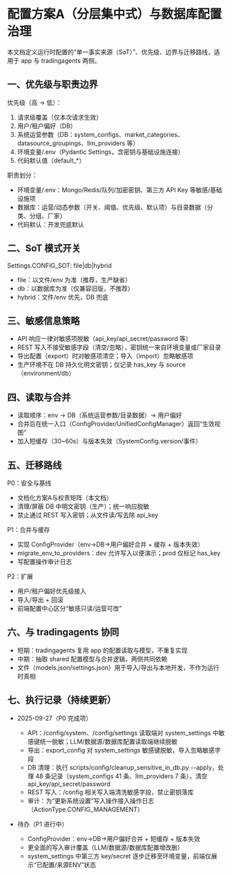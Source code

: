 # 配置方案A（分层集中式）与数据库配置治理

本文档定义运行时配置的“单一事实来源（SoT）”、优先级、边界与迁移路线，适用于 app 与 tradingagents 两侧。

## 一、优先级与职责边界

优先级（高 → 低）：
1) 请求级覆盖（仅本次请求生效）
2) 用户/租户偏好（DB）
3) 系统运营参数（DB：system_configs、market_categories、datasource_groupings、llm_providers 等）
4) 环境变量/.env（Pydantic Settings，含密钥与基础设施连接）
5) 代码默认值（default_*）

职责划分：
- 环境变量/.env：Mongo/Redis/队列/加密密钥、第三方 API Key 等敏感/基础设施项
- 数据库：运营/动态参数（开关、阈值、优先级、默认项）与目录数据（分类、分组、厂家）
- 代码默认：开发兜底默认

## 二、SoT 模式开关

Settings.CONFIG_SOT: file|db|hybrid
- file：以文件/env 为准（推荐，生产缺省）
- db：以数据库为准（仅兼容旧版，不推荐）
- hybrid：文件/env 优先，DB 兜底

## 三、敏感信息策略

- API 响应一律对敏感项脱敏（api_key/api_secret/password 等）
- REST 写入不接受敏感字段（清空/忽略），密钥统一来自环境变量或厂家目录
- 导出配置（export）时对敏感项清空；导入（import）忽略敏感项
- 生产环境不在 DB 持久化明文密钥；仅记录 has_key 与 source（environment/db）

## 四、读取与合并

- 读取顺序：env → DB（系统运营参数/目录数据）→ 用户偏好
- 合并后在统一入口（ConfigProvider/UnifiedConfigManager）返回“生效视图”
- 加入短缓存（30~60s）与版本失效（SystemConfig.version/事件）

## 五、迁移路线

P0：安全与基线
- 文档化方案A与权责矩阵（本文档）
- 清理/屏蔽 DB 中明文密钥（生产）；统一响应脱敏
- 禁止通过 REST 写入密钥；从文件读/写去除 api_key

P1：合并与缓存
- 实现 ConfigProvider（env→DB→用户偏好合并 + 缓存 + 版本失效）
- migrate_env_to_providers：dev 允许写入以便演示；prod 仅标记 has_key
- 写配置操作审计日志

P2：扩展
- 用户/租户偏好优先级接入
- 导入/导出 + 回滚
- 前端配置中心区分“敏感只读/运营可改”

## 六、与 tradingagents 协同

- 短期：tradingagents 复用 app 的配置读取与模型，不重复实现
- 中期：抽取 shared 配置模型与合并逻辑，两侧共同依赖
- 文件（models.json/settings.json）用于导入/导出与本地开发，不作为运行时真相


## 七、执行记录（持续更新）

- 2025-09-27（P0 完成项）
  - API：/config/system、/config/settings 读取端对 system_settings 中敏感键统一脱敏；LLM/数据源/数据库配置读取端继续脱敏
  - 导出：export_config 对 system_settings 敏感键脱敏，导入忽略敏感字段
  - DB 清理：执行 scripts/config/cleanup_sensitive_in_db.py --apply，处理 48 条记录（system_configs 41 条、llm_providers 7 条），清空 api_key/api_secret/password
  - REST 写入：/config 相关写入端清洗敏感字段，禁止密钥落库
  - 审计：为“更新系统设置”写入操作接入操作日志（ActionType.CONFIG_MANAGEMENT）

- 待办（P1 进行中）
  - ConfigProvider：env→DB→用户偏好合并 + 短缓存 + 版本失效
  - 更全面的写入审计覆盖（LLM/数据源/数据库配置增改删）
  - system_settings 中第三方 key/secret 逐步迁移至环境变量，前端仅展示“已配置/来源ENV”状态
